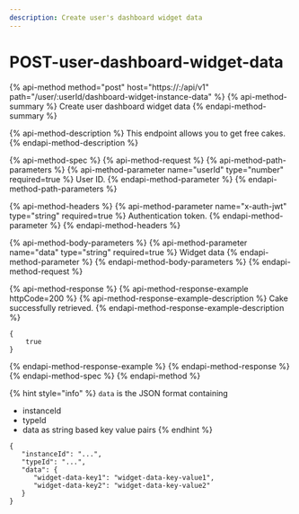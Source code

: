 ```yaml
---
description: Create user's dashboard widget data
---
```


# POST-user-dashboard-widget-data

{% api-method method="post" host="https://<host>:<port>/api/v1" path="/user/:userId/dashboard-widget-instance-data" %}
{% api-method-summary %}
Create user dashboard widget data
{% endapi-method-summary %}

{% api-method-description %}
This endpoint allows you to get free cakes.
{% endapi-method-description %}

{% api-method-spec %}
{% api-method-request %}
{% api-method-path-parameters %}
{% api-method-parameter name="userId" type="number" required=true %}
User ID.
{% endapi-method-parameter %}
{% endapi-method-path-parameters %}

{% api-method-headers %}
{% api-method-parameter name="x-auth-jwt" type="string" required=true %}
Authentication token.
{% endapi-method-parameter %}
{% endapi-method-headers %}

{% api-method-body-parameters %}
{% api-method-parameter name="data" type="string" required=true %}
Widget data
{% endapi-method-parameter %}
{% endapi-method-body-parameters %}
{% endapi-method-request %}

{% api-method-response %}
{% api-method-response-example httpCode=200 %}
{% api-method-response-example-description %}
Cake successfully retrieved.
{% endapi-method-response-example-description %}

```
{ 
    true
}
```
{% endapi-method-response-example %}
{% endapi-method-response %}
{% endapi-method-spec %}
{% endapi-method %}

{% hint style="info" %}
`data` is the JSON format containing

* instanceId
* typeId
* data as string based key value pairs
{% endhint %}

```text
{
   "instanceId": "...",
   "typeId": "...",
   "data": {
      "widget-data-key1": "widget-data-key-value1",
      "widget-data-key2": "widget-data-key-value2"
   }
}
```

